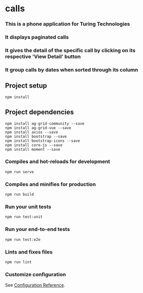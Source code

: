 # calls

### This is a phone application for Turing Technologies
### It displays paginated calls
### It gives the detail of the specific call by clicking on its respective 'View Detail' button
### It group calls by dates when sorted through its column
###

## Project setup
```
npm install
```

## Project dependencies
```
npm install ag-grid-community --save
npm install ag-grid-vue --save
npm install axios --save
npm install bootstrap --save
npm install bootstrap-icons --save
npm install core-js --save
npm install moment --save

```


### Compiles and hot-reloads for development
```
npm run serve
```

### Compiles and minifies for production
```
npm run build
```

### Run your unit tests
```
npm run test:unit
```

### Run your end-to-end tests
```
npm run test:e2e
```

### Lints and fixes files
```
npm run lint
```

### Customize configuration
See [Configuration Reference](https://cli.vuejs.org/config/).
